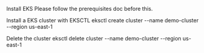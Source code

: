 Install EKS
Please follow the prerequisites doc before this.

Install a EKS cluster with EKSCTL
eksctl create cluster --name demo-cluster --region us-east-1 

Delete the cluster
eksctl delete cluster --name demo-cluster --region us-east-1